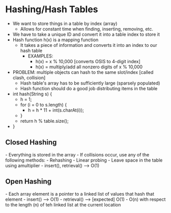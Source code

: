 <h1>Hashing/Hash Tables</h1>

- We want to store things in a table by index (array)
  - Allows for constant time when finding, inserting, removing, etc.
- We have to take a unique ID and convert it into a table index to store it
- Hash function h(x) is a mapping function
  - It takes a piece of information and converts it into an index to our hash table
    - EXAMPLES:
      - h(x) = x % 10,000 [converts OSIS to 4-digit index]
      - h(x) = multiply/add all nonzero digits of x % 10,000
- PROBLEM: multiple objects can hash to the same slot/index [called clash, collision]
  - Hash table's array has to be sufficiently large (sparsely populated)
  - Hash function should do a good job distributing items in the table
- int hash(String s) {
  - h = 1;
  - for (i = 0 to s.length) {
    - h = h * 11 + int(s.charAt(i));
  - }
  - return h % table.size();
- }

<h2>Closed Hashing</h2>
- Everything is stored in the array
- If collisions occur, use any of the following methods:
  - Rehashing
  - Linear probing
  - Leave space in the table using amultiplier
- insert(), retrieval() --> O(1)

<h2>Open Hashing</h2>
- Each array element is a pointer to a linked list of values that hash that element
- insert() --> O(1)
- retrieval() --> [expected] O(1)
  - O(n) with respect to the length (n) of teh linked list at the current location
